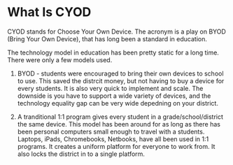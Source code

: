 # What Is CYOD

CYOD stands for Choose Your Own Device. The acronym is a play on BYOD (Bring Your Own Device), that has long been a standard in education. 

The technology model in education has been pretty static for a long time. There were only a few models used. 

1. BYOD - students were encouraged to bring their own devices to school to use. This saved the distrcit money, but not having to buy a device for every students. It is also very quick to implement and scale. The downside is you have to support a wide variety of devices, and the technology equality gap can be very wide depedning on your district. 

2. A tranditional 1:1 program gives every student in a grade/school/district the same device. This model has been around for as long as there has been personal computers small enough to travel with a students. Laptops, iPads, Chromebooks, Netbooks, have all been used in 1:1 programs. It creates a uniform platform for everyone to work from. It also locks the district in to a single platform. 
